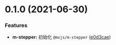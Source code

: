 # 0.1.0 (2021-06-30)


### Features

* **m-stepper:** 初始化 `@mxjs/m-stepper` ([e0d3cae](https://github.com/miaoxing/mxjs-m-stepper/commit/e0d3cae2174af85c250107180c922b48301d8553))
